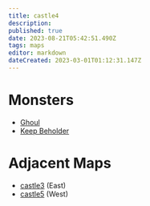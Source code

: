 ```yaml
---
title: castle4
description: 
published: true
date: 2023-08-21T05:42:51.490Z
tags: maps
editor: markdown
dateCreated: 2023-03-01T01:12:31.147Z
---
```


# Monsters
 * [Ghoul](/monsters/ghoul)
 * [Keep Beholder](/monsters/keep-beholder)

# Adjacent Maps
 * [castle3](/maps/castle3) (East)
 * [castle5](/maps/castle5) (West)
